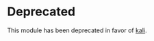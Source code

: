 # Deprecated

This module has been deprecated in favor of [kali](http://github.com/thegoleffect/kali "kali").